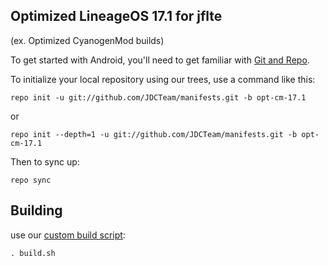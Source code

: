 
Optimized LineageOS 17.1 for jflte
---------------
(ex. Optimized CyanogenMod builds)

To get started with Android, you'll need to get
familiar with [Git and Repo](http://source.android.com/source/using-repo.html).

To initialize your local repository using our trees, use a command like this:

    repo init -u git://github.com/JDCTeam/manifests.git -b opt-cm-17.1

or

    repo init --depth=1 -u git://github.com/JDCTeam/manifests.git -b opt-cm-17.1

Then to sync up:

    repo sync

Building
---------------


use our [custom build script](https://github.com/JDCTeam/android_vendor_jdc/blob/opt-cm-17.0/build.sh):

    . build.sh

